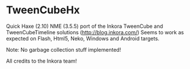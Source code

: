 TweenCubeHx
===========

Quick Haxe (2.10) NME (3.5.5) port of the Inkora TweenCube and TweenCubeTimeline solutions (http://blog.inkora.com/)
Seems to work as expected on Flash, Html5, Neko, Windows and Android targets.

Note: No garbage collection stuff implemented!

All credits to the Inkora team!
